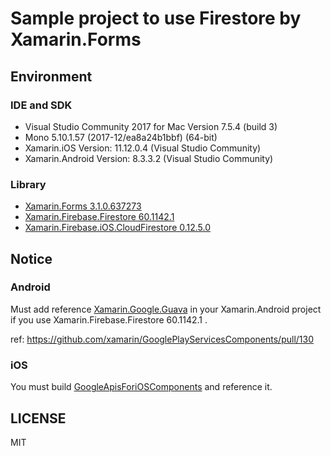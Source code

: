 # Sample project to use Firestore by Xamarin.Forms

## Environment

### IDE and SDK

* Visual Studio Community 2017 for Mac Version 7.5.4 (build 3)
* Mono 5.10.1.57 (2017-12/ea8a24b1bbf) (64-bit)
* Xamarin.iOS  Version: 11.12.0.4 (Visual Studio Community)
* Xamarin.Android Version: 8.3.3.2 (Visual Studio Community)

### Library

* [Xamarin.Forms 3.1.0.637273](https://www.nuget.org/packages/Xamarin.Forms/3.1.0.637273)
* [Xamarin.Firebase.Firestore 60.1142.1](https://www.nuget.org/packages/Xamarin.Firebase.Firestore/60.1142.1)
* [Xamarin.Firebase.iOS.CloudFirestore 0.12.5.0](https://github.com/xamarin/GoogleApisForiOSComponents)

## Notice

### Android

Must add reference [Xamarin.Google.Guava](https://www.nuget.org/packages/Xamarin.Google.Guava/) in your Xamarin.Android project if you use Xamarin.Firebase.Firestore 60.1142.1 .

ref: https://github.com/xamarin/GooglePlayServicesComponents/pull/130

### iOS

You must build [GoogleApisForiOSComponents](https://github.com/xamarin/GoogleApisForiOSComponents) and reference it.

## LICENSE

MIT
